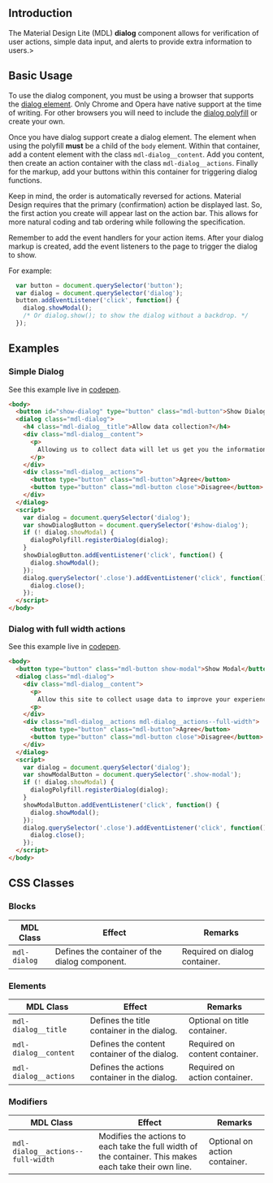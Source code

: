 ## Introduction

The Material Design Lite (MDL) **dialog** component allows for verification of
user actions, simple data input, and alerts to provide extra information to users.>

## Basic Usage

To use the dialog component, you must be using a browser that supports the [dialog element](http://www.w3.org/TR/2013/CR-html5-20130806/interactive-elements.html#the-dialog-element).
Only Chrome and Opera have native support at the time of writing.
For other browsers you will need to include the [dialog polyfill](https://github.com/GoogleChrome/dialog-polyfill) or create your own.

Once you have dialog support create a dialog element.
The element when using the polyfill **must** be a child of the `body` element.
Within that container, add a content element with the class `mdl-dialog__content`.
Add you content, then create an action container with the class `mdl-dialog__actions`.
Finally for the markup, add your buttons within this container for triggering dialog functions.

Keep in mind, the order is automatically reversed for actions.
Material Design requires that the primary (confirmation) action be displayed last.
So, the first action you create will appear last on the action bar.
This allows for more natural coding and tab ordering while following the specification.

Remember to add the event handlers for your action items.
After your dialog markup is created, add the event listeners to the page to trigger the dialog to show.

For example:

```javascript
  var button = document.querySelector('button');
  var dialog = document.querySelector('dialog');
  button.addEventListener('click', function() {
    dialog.showModal();
    /* Or dialog.show(); to show the dialog without a backdrop. */
  });
```

## Examples

### Simple Dialog

See this example live in [codepen](http://codepen.io/Garbee/full/EPoaMj/).

```html
<body>
  <button id="show-dialog" type="button" class="mdl-button">Show Dialog</button>
  <dialog class="mdl-dialog">
    <h4 class="mdl-dialog__title">Allow data collection?</h4>
    <div class="mdl-dialog__content">
      <p>
        Allowing us to collect data will let us get you the information you want faster.
      </p>
    </div>
    <div class="mdl-dialog__actions">
      <button type="button" class="mdl-button">Agree</button>
      <button type="button" class="mdl-button close">Disagree</button>
    </div>
  </dialog>
  <script>
    var dialog = document.querySelector('dialog');
    var showDialogButton = document.querySelector('#show-dialog');
    if (! dialog.showModal) {
      dialogPolyfill.registerDialog(dialog);
    }
    showDialogButton.addEventListener('click', function() {
      dialog.showModal();
    });
    dialog.querySelector('.close').addEventListener('click', function() {
      dialog.close();
    });
  </script>
</body>
```

### Dialog with full width actions

See this example live in [codepen](http://codepen.io/Garbee/full/JGMowG/).

```html
<body>
  <button type="button" class="mdl-button show-modal">Show Modal</button>
  <dialog class="mdl-dialog">
    <div class="mdl-dialog__content">
      <p>
        Allow this site to collect usage data to improve your experience?
      <p>
    </div>
    <div class="mdl-dialog__actions mdl-dialog__actions--full-width">
      <button type="button" class="mdl-button">Agree</button>
      <button type="button" class="mdl-button close">Disagree</button>
    </div>
  </dialog>
  <script>
    var dialog = document.querySelector('dialog');
    var showModalButton = document.querySelector('.show-modal');
    if (! dialog.showModal) {
      dialogPolyfill.registerDialog(dialog);
    }
    showModalButton.addEventListener('click', function() {
      dialog.showModal();
    });
    dialog.querySelector('.close').addEventListener('click', function() {
      dialog.close();
    });
  </script>
</body>
```

## CSS Classes

### Blocks

| MDL Class | Effect | Remarks |
|-----------|--------|---------|
| `mdl-dialog` | Defines the container of the dialog component. | Required on dialog container. |

### Elements

| MDL Class | Effect | Remarks |
|-----------|--------|---------|
| `mdl-dialog__title` | Defines the title container in the dialog. | Optional on title container. |
| `mdl-dialog__content` | Defines the content container of the dialog. | Required on content container. |
| `mdl-dialog__actions` | Defines the actions container in the dialog. | Required on action container. |

### Modifiers

| MDL Class | Effect | Remarks |
|-----------|--------|---------|
| `mdl-dialog__actions--full-width` | Modifies the actions to each take the full width of the container. This makes each take their own line. | Optional on action container. |
